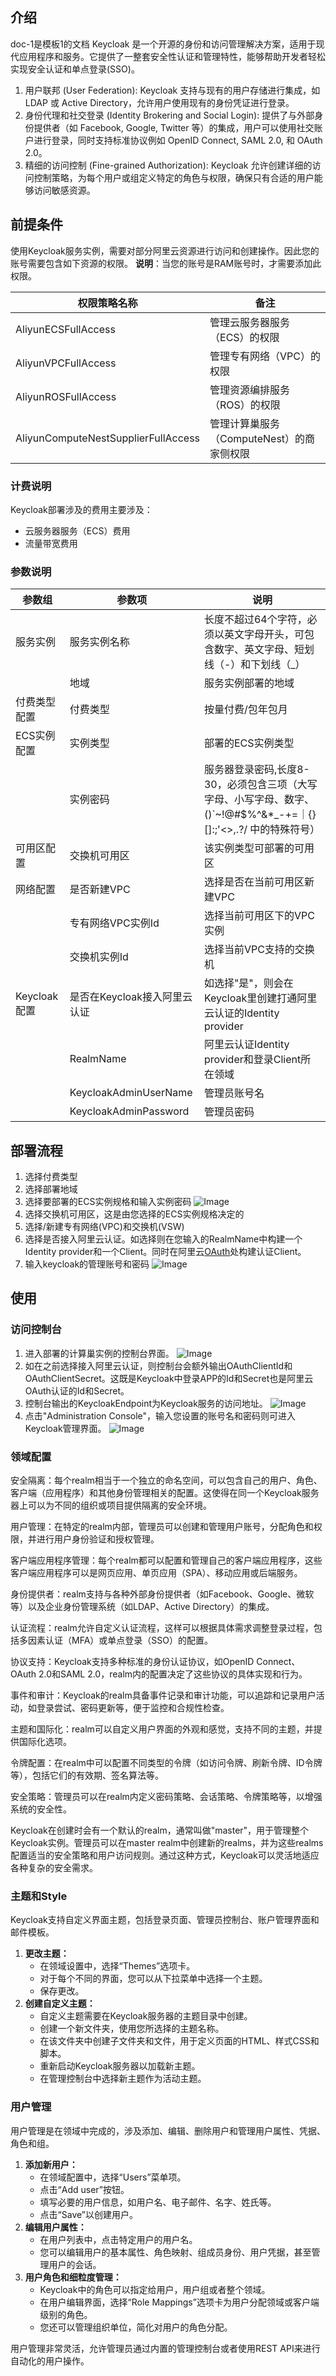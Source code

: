 ## 介绍
doc-1是模板1的文档
Keycloak 是一个开源的身份和访问管理解决方案，适用于现代应用程序和服务。它提供了一整套安全性认证和管理特性，能够帮助开发者轻松实现安全认证和单点登录(SSO)。 

1. 用户联邦 (User Federation): Keycloak 支持与现有的用户存储进行集成，如 LDAP 或 Active Directory，允许用户使用现有的身份凭证进行登录。
2. 身份代理和社交登录 (Identity Brokering and Social Login): 提供了与外部身份提供者（如 Facebook, Google, Twitter 等）的集成，用户可以使用社交账户进行登录，同时支持标准协议例如 OpenID Connect, SAML 2.0, 和 OAuth 2.0。
3. 精细的访问控制 (Fine-grained Authorization): Keycloak 允许创建详细的访问控制策略，为每个用户或组定义特定的角色与权限，确保只有合适的用户能够访问敏感资源。

## 前提条件
使用Keycloak服务实例，需要对部分阿里云资源进行访问和创建操作。因此您的账号需要包含如下资源的权限。
**说明**：当您的账号是RAM账号时，才需要添加此权限。

| 权限策略名称 | 备注 |
| --- | --- |
| AliyunECSFullAccess | 管理云服务器服务（ECS）的权限 |
| AliyunVPCFullAccess | 管理专有网络（VPC）的权限 |
| AliyunROSFullAccess | 管理资源编排服务（ROS）的权限 |
| AliyunComputeNestSupplierFullAccess | 管理计算巢服务（ComputeNest）的商家侧权限 |

### 计费说明

Keycloak部署涉及的费用主要涉及：

- 云服务器服务（ECS）费用
- 流量带宽费用
### 参数说明

| 参数组        | 参数项                | 说明                                                                         |
|------------|--------------------|----------------------------------------------------------------------------|
| 服务实例       | 服务实例名称             | 长度不超过64个字符，必须以英文字母开头，可包含数字、英文字母、短划线（-）和下划线（_）                              |
|            | 地域                 | 服务实例部署的地域                                                                  |                                                             |                                                                 |
| 付费类型配置     | 付费类型               | 按量付费/包年包月                                                                  |
| ECS实例配置    | 实例类型               | 部署的ECS实例类型                                                                 |
|            | 实例密码               | 服务器登录密码,长度8-30，必须包含三项（大写字母、小写字母、数字、 ()`~!@#$%^&*_-+=｜{}[]:;'<>,.?/ 中的特殊符号） |
| 可用区配置      | 交换机可用区             | 该实例类型可部署的可用区                                                               |
| 网络配置       | 是否新建VPC            | 选择是否在当前可用区新建VPC                                                            |
|            | 专有网络VPC实例Id        | 选择当前可用区下的VPC实例                                                             |
|            | 交换机实例Id            | 选择当前VPC支持的交换机                                                              |
 | Keycloak配置 | 是否在Keycloak接入阿里云认证 | 如选择"是"，则会在Keycloak里创建打通阿里云认证的Identity provider                             |
|            | RealmName          | 阿里云认证Identity provider和登录Client所在领域                                        |
 |            | KeycloakAdminUserName                   |管理员账号名|
 |            | KeycloakAdminPassword| 管理员密码|

## 部署流程
1. 选择付费类型
2. 选择部署地域
3. 选择要部署的ECS实例规格和输入实例密码
   <img src="./1.png" alt="Image">
4. 选择交换机可用区，这是由您选择的ECS实例规格决定的
5. 选择/新建专有网络(VPC)和交换机(VSW)
6. 选择是否接入阿里云认证。如选择则在您输入的RealmName中构建一个Identity provider和一个Client。同时在阿里云[OAuth](https://ram.console.aliyun.com/)处构建认证Client。
7. 输入keycloak的管理账号和密码
   <img src="./docs/2.png" alt="Image">

## 使用
### 访问控制台
1. 进入部署的计算巢实例的控制台界面。
   <img src="./3.png" alt="Image">
2. 如在之前选择接入阿里云认证，则控制台会额外输出OAuthClientId和OAuthClientSecret。这既是Keycloak中登录APP的Id和Secret也是阿里云OAuth认证的Id和Secret。
3. 控制台输出的KeycloakEndpoint为Keycloak服务的访问地址。
   <img src="./4.png" alt="Image">
4. 点击"Administration Console"，输入您设置的账号名和密码则可进入Keycloak管理界面。
   <img src="./5.png" alt="Image">


### 领域配置

安全隔离：每个realm相当于一个独立的命名空间，可以包含自己的用户、角色、客户端（应用程序）和其他身份管理相关的配置。这使得在同一个Keycloak服务器上可以为不同的组织或项目提供隔离的安全环境。

用户管理：在特定的realm内部，管理员可以创建和管理用户账号，分配角色和权限，并进行用户身份验证和授权管理。

客户端应用程序管理：每个realm都可以配置和管理自己的客户端应用程序，这些客户端应用程序可以是网页应用、单页应用（SPA）、移动应用或后端服务。

身份提供者：realm支持与各种外部身份提供者（如Facebook、Google、微软等）以及企业身份管理系统（如LDAP、Active Directory）的集成。

认证流程：realm允许自定义认证流程，这样可以根据具体需求调整登录过程，包括多因素认证（MFA）或单点登录（SSO）的配置。

协议支持：Keycloak支持多种标准的身份认证协议，如OpenID Connect、OAuth 2.0和SAML 2.0，realm内的配置决定了这些协议的具体实现和行为。

事件和审计：Keycloak的realm具备事件记录和审计功能，可以追踪和记录用户活动，如登录尝试、密码更新等，便于监控和合规性检查。

主题和国际化：realm可以自定义用户界面的外观和感觉，支持不同的主题，并提供国际化选项。

令牌配置：在realm中可以配置不同类型的令牌（如访问令牌、刷新令牌、ID令牌等），包括它们的有效期、签名算法等。

安全策略：管理员可以在realm内定义密码策略、会话策略、令牌策略等，以增强系统的安全性。

Keycloak在创建时会有一个默认的realm，通常叫做"master"，用于管理整个Keycloak实例。管理员可以在master realm中创建新的realms，并为这些realms配置适当的安全策略和用户访问规则。通过这种方式，Keycloak可以灵活地适应各种复杂的安全需求。



### 主题和Style
Keycloak支持自定义界面主题，包括登录页面、管理员控制台、账户管理界面和邮件模板。

1. **更改主题：**
   - 在领域设置中，选择“Themes”选项卡。
   - 对于每个不同的界面，您可以从下拉菜单中选择一个主题。
   - 保存更改。
2. **创建自定义主题：**
   - 自定义主题需要在Keycloak服务器的主题目录中创建。
   - 创建一个新文件夹，使用您所选择的主题名称。
   - 在该文件夹中创建子文件夹和文件，用于定义页面的HTML、样式CSS和脚本。
   - 重新启动Keycloak服务器以加载新主题。
   - 在管理控制台中选择新主题作为活动主题。
### 用户管理
用户管理是在领域中完成的，涉及添加、编辑、删除用户和管理用户属性、凭据、角色和组。

1. **添加新用户：**
   - 在领域配置中，选择“Users”菜单项。
   - 点击“Add user”按钮。
   - 填写必要的用户信息，如用户名、电子邮件、名字、姓氏等。
   - 点击“Save”以创建用户。
2. **编辑用户属性：**
   - 在用户列表中，点击特定用户的用户名。
   - 您可以编辑用户的基本属性、角色映射、组成员身份、用户凭据，甚至管理用户的会话。
3. **用户角色和细粒度管理：**
   - Keycloak中的角色可以指定给用户，用户组或者整个领域。
   - 在用户编辑界面，选择“Role Mappings”选项卡为用户分配领域或客户端级别的角色。
   - 您还可以管理组织单位，简化对用户的角色分配。

用户管理非常灵活，允许管理员通过内置的管理控制台或者使用REST API来进行自动化的用户操作。
